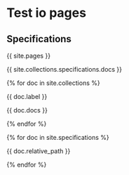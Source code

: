 # Test io pages

## Specifications

{{ site.pages }}

{{ site.collections.specifications.docs }}

{% for doc in site.collections %}
<p>{{ doc.label }}</p>
<p>{{ doc.docs }}</p>
{% endfor %}

{% for doc in site.specifications %}
<p>{{ doc.relative_path }}</p>
{% endfor %}
